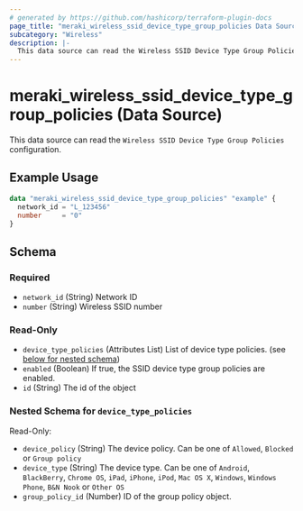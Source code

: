 ```yaml
---
# generated by https://github.com/hashicorp/terraform-plugin-docs
page_title: "meraki_wireless_ssid_device_type_group_policies Data Source - terraform-provider-meraki"
subcategory: "Wireless"
description: |-
  This data source can read the Wireless SSID Device Type Group Policies configuration.
---
```


# meraki_wireless_ssid_device_type_group_policies (Data Source)

This data source can read the `Wireless SSID Device Type Group Policies` configuration.

## Example Usage

```terraform
data "meraki_wireless_ssid_device_type_group_policies" "example" {
  network_id = "L_123456"
  number     = "0"
}
```

<!-- schema generated by tfplugindocs -->
## Schema

### Required

- `network_id` (String) Network ID
- `number` (String) Wireless SSID number

### Read-Only

- `device_type_policies` (Attributes List) List of device type policies. (see [below for nested schema](#nestedatt--device_type_policies))
- `enabled` (Boolean) If true, the SSID device type group policies are enabled.
- `id` (String) The id of the object

<a id="nestedatt--device_type_policies"></a>
### Nested Schema for `device_type_policies`

Read-Only:

- `device_policy` (String) The device policy. Can be one of `Allowed`, `Blocked` or `Group policy`
- `device_type` (String) The device type. Can be one of `Android`, `BlackBerry`, `Chrome OS`, `iPad`, `iPhone`, `iPod`, `Mac OS X`, `Windows`, `Windows Phone`, `B&N Nook` or `Other OS`
- `group_policy_id` (Number) ID of the group policy object.

